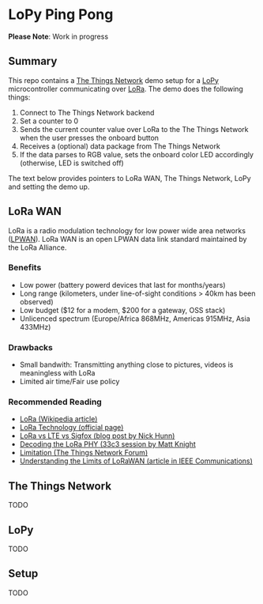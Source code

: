 # LoPy Ping Pong

**Please Note**: Work in progress

## Summary

This repo contains a [The Things Network](https://www.thethingsnetwork.org/)  demo setup for a [LoPy](https://www.pycom.io/product/lopy/) microcontroller communicating over [LoRa](https://www.lora-alliance.org/What-Is-LoRa/Technology).
The demo does the following things:

1. Connect to The Things Network backend
2. Set a counter to 0
3. Sends the current counter value over LoRa to the The Things Network when the user presses the onboard button
4. Receives a (optional) data package from The Things Network
5. If the data parses to RGB value, sets the onboard color LED accordingly (otherwise, LED is switched off)

The text below provides pointers to LoRa WAN, The Things Network, LoPy and setting the demo up.

## LoRa WAN

LoRa is a radio modulation technology for low power wide area networks ([LPWAN](https://en.wikipedia.org/wiki/LPWAN)). 
LoRa WAN is an open LPWAN data link standard maintained by the LoRa Alliance.

### Benefits
* Low power (battery powerd devices that last for months/years)
* Long range (kilometers, under line-of-sight conditions > 40km has been observed)
* Low budget ($12 for a modem, $200 for a gateway, OSS stack)
* Unlicenced spectrum (Europe/Africa 868MHz, Americas 915MHz, Asia 433MHz)

### Drawbacks
* Small bandwith: Transmitting anything close to pictures, videos is meaningless with LoRa
* Limited air time/Fair use policy 

### Recommended Reading
* [LoRa (Wikipedia article)](https://en.wikipedia.org/wiki/LPWAN)
* [LoRa Technology (official page)](https://www.lora-alliance.org/What-Is-LoRa/Technology)
* [LoRa vs LTE vs Sigfox (blog post by Nick Hunn)](http://www.nickhunn.com/lora-vs-lte-m-vs-sigfox/)
* [Decoding the LoRa PHY (33c3 session by Matt Knight](https://media.ccc.de/v/33c3-7945-decoding_the_lora_phy#video&t=129)
* [Limitation (The Things Network Forum)](https://www.thethingsnetwork.org/forum/t/limitations-data-rate-packet-size-30-seconds-uplink-and-10-messages-downlink-per-day-fair-access-policy/1300)
* [Understanding the Limits of LoRaWAN (article in IEEE Communications)](https://arxiv.org/pdf/1607.08011.pdf)

## The Things Network

TODO

## LoPy

TODO

## Setup

TODO

